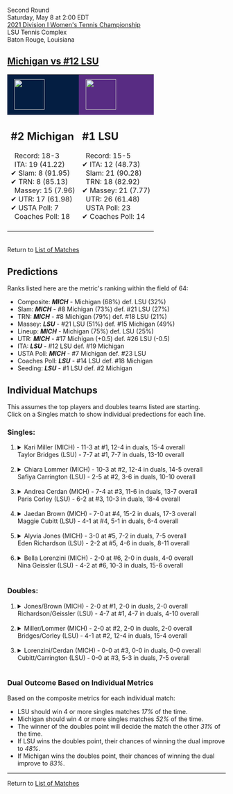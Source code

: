 Second Round  
Saturday, May 8 at 2:00 EDT  
[2021 Division I Women's Tennis Championship](../index.md)  
LSU Tennis Complex  
Baton Rouge, Louisiana  
## [Michigan vs #12 LSU](https://www.ncaa.com/game/5833684)  

<table><tr style="background-color: #d9d9d9 !important"><td style="background-color: #041E42 !important"><img src="https://www.ncaa.com/sites/default/files/images/logos/schools/m/michigan.70.png" width="70" height="70" style="padding: 8px;" /></td><td style="background-color: #582C83 !important"><img src="https://www.ncaa.com/sites/default/files/images/logos/schools/l/lsu.70.png" width="70" height="70" style="padding: 8px;" /></td></tr><tr>
<td>  

<h2>#2 Michigan</h2>  
&nbsp; Record: 18-3<br>  
&nbsp; ITA: 19 (41.22)<br>  
&#10004; Slam: 8 (91.95)<br>  
&#10004; TRN: 8 (85.13)<br>  
&nbsp; Massey: 15 (7.96)<br>  
&#10004; UTR: 17 (61.98)<br>  
&#10004; USTA Poll: 7<br>  
&nbsp; Coaches Poll: 18<br>  
<br>  

</td>
<td>  

<h2>#1 LSU</h2>  
&nbsp; Record: 15-5<br>  
&#10004; ITA: 12 (48.73)<br>  
&nbsp; Slam: 21 (90.28)<br>  
&nbsp; TRN: 18 (82.92)<br>  
&#10004; Massey: 21 (7.77)<br>  
&nbsp; UTR: 26 (61.48)<br>  
&nbsp; USTA Poll: 23<br>  
&#10004; Coaches Poll: 14<br>  
<br>  

</td>
</tr></table>  


<br>Return to [List of Matches](../index.md)  

## Predictions  

Ranks listed here are the metric's ranking within the field of 64:  
- Composite: ***MICH*** - Michigan (68%) def. LSU (32%)  
- Slam: ***MICH*** - #8 Michigan (73%) def. #21 LSU (27%)  
- TRN: ***MICH*** - #8 Michigan (79%) def. #18 LSU (21%)  
- Massey: ***LSU*** - #21 LSU (51%) def. #15 Michigan (49%)  
- Lineup: ***MICH*** - Michigan (75%) def. LSU (25%)  
- UTR: ***MICH*** - #17 Michigan (+0.5) def. #26 LSU (-0.5)  
- ITA: ***LSU*** - #12 LSU def. #19 Michigan  
- USTA Poll: ***MICH*** - #7 Michigan def. #23 LSU  
- Coaches Poll: ***LSU*** - #14 LSU def. #18 Michigan  
- Seeding: ***LSU*** - #1 LSU def. #2 Michigan  

## Individual Matchups  
This assumes the top players and doubles teams listed are starting.  
Click on a Singles match to show individual predections for each line.  

### Singles:  

<ol>
<li><details>
<summary markdown="span">Kari Miller (MICH) - 11-3 at #1, 12-4 in duals, 15-4 overall<br>Taylor Bridges (LSU) - 7-7 at #1, 7-7 in duals, 13-10 overall</summary>
<h4>Predictions</h4><ul>
<li>Composite: <b><i>MICH</i></b> - Miller (82%) def. Bridges (18%)</li>  
<li>Slam: <b><i>MICH</i></b> - Miller (84%) def. Bridges (16%)</li>  
<li>TRN: <b><i>MICH</i></b> - Miller (81%) def. Bridges (19%)</li>  
<li>Massey: <b><i>MICH</i></b> - Miller (83%) def. Bridges (17%)</li>  
<li>UTR: <b><i>MICH</i></b> - Miller (83%) def. Bridges (17%)</li>  
<li>ITA: <b><i>LSU</i></b> - Bridges (11.61) def. Miller (10.66)</li>  
</ul>
</details>&nbsp;</li>
<li><details>
<summary markdown="span">Chiara Lommer (MICH) - 10-3 at #2, 12-4 in duals, 14-5 overall<br>Safiya Carrington (LSU) - 2-5 at #2, 3-6 in duals, 10-10 overall</summary>
<h4>Predictions</h4><ul>
<li>Composite: <b><i>MICH</i></b> - Lommer (69%) def. Carrington (31%)</li>  
<li>Slam: <b><i>MICH</i></b> - Lommer (70%) def. Carrington (30%)</li>  
<li>TRN: <b><i>MICH</i></b> - Lommer (68%) def. Carrington (32%)</li>  
<li>Massey: <b><i>MICH</i></b> - Lommer (76%) def. Carrington (24%)</li>  
<li>UTR: <b><i>MICH</i></b> - Lommer (66%) def. Carrington (34%)</li>  
<li>ITA: <b><i>LSU</i></b> - Carrington (4.09) def. Lommer (2.49)</li>  
</ul>
</details>&nbsp;</li>
<li><details>
<summary markdown="span">Andrea Cerdan (MICH) - 7-4 at #3, 11-6 in duals, 13-7 overall<br>Paris Corley (LSU) - 6-2 at #3, 10-3 in duals, 18-4 overall</summary>
<h4>Predictions</h4><ul>
<li>Composite: <b><i>LSU</i></b> - Corley (81%) def. Cerdan (19%)</li>  
<li>Slam: <b><i>LSU</i></b> - Corley (75%) def. Cerdan (25%)</li>  
<li>TRN: <b><i>LSU</i></b> - Corley (88%) def. Cerdan (12%)</li>  
<li>Massey: <b><i>LSU</i></b> - Corley (73%) def. Cerdan (27%)</li>  
<li>UTR: <b><i>LSU</i></b> - Corley (87%) def. Cerdan (13%)</li>  
<li>ITA: <b><i>LSU</i></b> - Corley (9.83) def. Cerdan (1.79)</li>  
</ul>
</details>&nbsp;</li>
<li><details>
<summary markdown="span">Jaedan Brown (MICH) - 7-0 at #4, 15-2 in duals, 17-3 overall<br>Maggie Cubitt (LSU) - 4-1 at #4, 5-1 in duals, 6-4 overall</summary>
<h4>Predictions</h4><ul>
<li>Composite: <b><i>MICH</i></b> - Brown (62%) def. Cubitt (38%)</li>  
<li>Slam: <b><i>MICH</i></b> - Brown (65%) def. Cubitt (35%)</li>  
<li>TRN: <b><i>MICH</i></b> - Brown (69%) def. Cubitt (31%)</li>  
<li>Massey: <b><i>MICH</i></b> - Brown (51%) def. Cubitt (49%)</li>  
<li>UTR: <b><i>MICH</i></b> - Brown (67%) def. Cubitt (33%)</li>  
<li>ITA: <b><i>MICH</i></b> - Brown (2.65) def. Cubitt (2.11)</li>  
</ul>
</details>&nbsp;</li>
<li><details>
<summary markdown="span">Alyvia Jones (MICH) - 3-0 at #5, 7-2 in duals, 7-5 overall<br>Eden Richardson (LSU) - 2-2 at #5, 4-6 in duals, 8-11 overall</summary>
<h4>Predictions</h4><ul>
<li>Composite: <b><i>MICH</i></b> - Jones (68%) def. Richardson (32%)</li>  
<li>Slam: <b><i>MICH</i></b> - Jones (66%) def. Richardson (34%)</li>  
<li>TRN: <b><i>MICH</i></b> - Jones (63%) def. Richardson (37%)</li>  
<li>Massey: <b><i>MICH</i></b> - Jones (71%) def. Richardson (29%)</li>  
<li>UTR: <b><i>MICH</i></b> - Jones (75%) def. Richardson (25%)</li>  
<li>ITA: <b><i>MICH</i></b> - Jones (2.08) def. Richardson (1.47)</li>  
</ul>
</details>&nbsp;</li>
<li><details>
<summary markdown="span">Bella Lorenzini (MICH) - 2-0 at #6, 2-0 in duals, 4-0 overall<br>Nina Geissler (LSU) - 4-2 at #6, 10-3 in duals, 15-6 overall</summary>
<h4>Predictions</h4><ul>
<li>Slam: <b><i>LSU</i></b> - Geissler (55%) def. Lorenzini (45%)</li>  
<li>TRN: <b><i>LSU</i></b> - Geissler (69%) def. Lorenzini (31%)</li>  
<li>Massey: <b><i>MICH</i></b> - Lorenzini (71%) def. Geissler (29%)</li>  
<li>UTR: <b><i>MICH</i></b> - Lorenzini (54%) def. Geissler (46%)</li>  
<li>ITA: <b><i>MICH</i></b> - Lorenzini (2.86) def. Geissler (2.01)</li>  
</ul>
</details>&nbsp;</li>
</ol>

### Doubles:  

<ol>
<li><details>
<summary markdown="span">Jones/Brown (MICH) - 2-0 at #1, 2-0 in duals, 2-0 overall<br>Richardson/Geissler (LSU) - 4-7 at #1, 4-7 in duals, 4-10 overall</summary>
<br>Sorry, we don't have any metrics for this match
</details>&nbsp;</li>
<li><details>
<summary markdown="span">Miller/Lommer (MICH) - 2-0 at #2, 2-0 in duals, 2-0 overall<br>Bridges/Corley (LSU) - 4-1 at #2, 12-4 in duals, 15-4 overall</summary>
<br>Sorry, we don't have any metrics for this match
</details>&nbsp;</li>
<li><details>
<summary markdown="span">Lorenzini/Cerdan (MICH) - 0-0 at #3, 0-0 in duals, 0-0 overall<br>Cubitt/Carrington (LSU) - 0-0 at #3, 5-3 in duals, 7-5 overall</summary>
<br>Sorry, we don't have any metrics for this match
</details>&nbsp;</li>
</ol>

### Dual Outcome Based on Individual Metrics  
  
Based on the composite metrics for each individual match:  
- LSU should win 4 or more singles matches _17%_ of the time.  
- Michigan should win 4 or more singles matches _52%_ of the time.  
- The winner of the doubles point will decide the match the other _31%_ of the time.  
- If LSU wins the doubles point, their chances of winning the dual improve to _48%_.  
- If Michigan wins the doubles point, their chances of winning the dual improve to _83%_.  
  
------

Return to [List of Matches](../index.md)  

